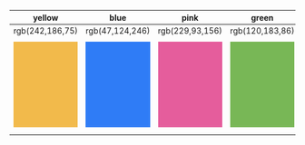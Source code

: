 | yellow |  blue| pink | green | orange | graphite | red | purple |
| --- | --- | --- | --- | --- | ---| --- | --- |
| rgb(242,186,75) |  rgb(47,124,246)| rgb(229,93,156) | rgb(120,183,86) | rgb(232,135,58) | rgb(152,152,152)| rgb(207,71,69) |  rgb(138,69,146)|
| ![](./yellow.png)  | ![](./blue.png) | ![](./pink.png) | ![](./green.png) | ![](./orange.png) | ![](./graphite.png) | ![](./red.png) | ![](./purple.png)|